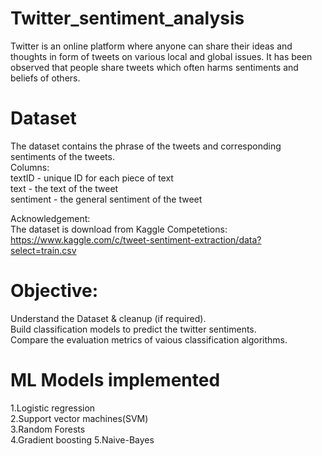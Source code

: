 # Twitter_sentiment_analysis
Twitter is an online platform where anyone can share their ideas and thoughts in form of tweets on various local and global issues. It has been observed that  people share tweets which often harms sentiments and beliefs of others. 

# Dataset
The dataset contains the phrase of the tweets and corresponding sentiments of the tweets.</br>
Columns:</br>
textID - unique ID for each piece of text</br>
text - the text of the tweet</br>
sentiment - the general sentiment of the tweet</br>

Acknowledgement:</br>
The dataset is download from Kaggle Competetions:</br>
https://www.kaggle.com/c/tweet-sentiment-extraction/data?select=train.csv</br>

# Objective:
Understand the Dataset & cleanup (if required).</br>
Build classification models to predict the twitter sentiments.</br>
Compare the evaluation metrics of vaious classification algorithms.

# ML Models implemented
1.Logistic regression</br>
2.Support vector machines(SVM)</br>
3.Random Forests</br>
4.Gradient boosting
5.Naive-Bayes</br>

